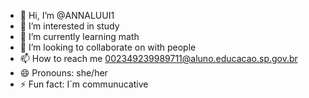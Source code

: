 - 👋 Hi, I’m @ANNALUUI1
- 👀 I’m interested in study
- 🌱 I’m currently learning math
- 💞️ I’m looking to collaborate on with people
- 📫 How to reach me 002349239989711@aluno.educacao.sp.gov.br
- 😄 Pronouns: she/her
- ⚡ Fun fact: I´m communucative

<!---
ANNALUUI1/ANNALUUI1 is a ✨ special ✨ repository because its `README.md` (this file) appears on your GitHub profile.
You can click the Preview link to take a look at your changes.
--->
